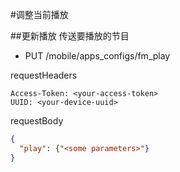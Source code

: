 #调整当前播放

##更新播放
传送要播放的节目

* PUT /mobile/apps_configs/fm_play

requestHeaders
```
Access-Token: <your-access-token>
UUID: <your-device-uuid>
```

requestBody
```json
{
  "play": {"<some parameters>"}
}
```
